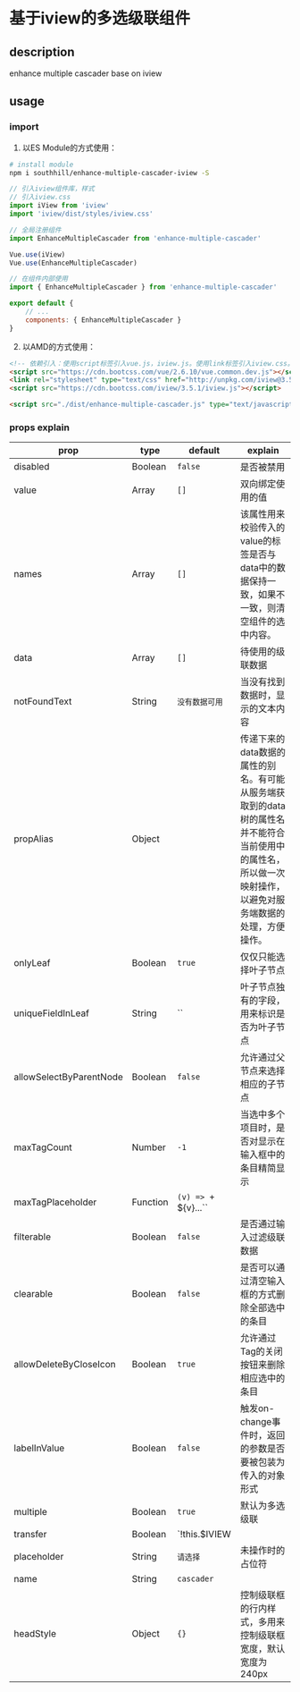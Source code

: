 # 基于iview的多选级联组件

## description

enhance multiple cascader base on iview

## usage

### import
1. 以ES Module的方式使用：
```bash
# install module
npm i southhill/enhance-multiple-cascader-iview -S
```
```javascript
// 引入iview组件库，样式
// 引入iview.css
import iView from 'iview'
import 'iview/dist/styles/iview.css'

// 全局注册组件
import EnhanceMultipleCascader from 'enhance-multiple-cascader'

Vue.use(iView)
Vue.use(EnhanceMultipleCascader)

// 在组件内部使用
import { EnhanceMultipleCascader } from 'enhance-multiple-cascader'

export default {
    // ...
    components: { EnhanceMultipleCascader }
}
```
2. 以AMD的方式使用：  
```html
<!-- 依赖引入：使用script标签引入vue.js，iview.js。使用link标签引入iview.css。-->
<script src="https://cdn.bootcss.com/vue/2.6.10/vue.common.dev.js"></script>
<link rel="stylesheet" type="text/css" href="http://unpkg.com/iview@3.5.1/dist/styles/iview.css">
<script src="https://cdn.bootcss.com/iview/3.5.1/iview.js"></script>

<script src="./dist/enhance-multiple-cascader.js" type="text/javascript"><script>
```
### props explain
<!-- props explain start -->
|prop|type|default|explain|
|--|--|--|--|
|disabled|Boolean|`false`|是否被禁用|
|value|Array|`[]`|双向绑定使用的值|
|names|Array|`[]`|该属性用来校验传入的value的标签是否与data中的数据保持一致，如果不一致，则清空组件的选中内容。|
|data|Array|`[]`|待使用的级联数据|
|notFoundText|String|`没有数据可用`|当没有找到数据时，显示的文本内容|
|propAlias|Object||传递下来的data数据的属性的别名。有可能从服务端获取到的data树的属性名并不能符合当前使用中的属性名，所以做一次映射操作，以避免对服务端数据的处理，方便操作。|
|onlyLeaf|Boolean|`true`|仅仅只能选择叶子节点|
|uniqueFieldInLeaf|String|``|叶子节点独有的字段，用来标识是否为叶子节点|
|allowSelectByParentNode|Boolean|`false`|允许通过父节点来选择相应的子节点|
|maxTagCount|Number|`-1`|当选中多个项目时，是否对显示在输入框中的条目精简显示|
|maxTagPlaceholder|Function|`(v) => `+ ${v}...``||
|filterable|Boolean|`false`|是否通过输入过滤级联数据|
|clearable|Boolean|`false`|是否可以通过清空输入框的方式删除全部选中的条目|
|allowDeleteByCloseIcon|Boolean|`true`|允许通过Tag的关闭按钮来删除相应选中的条目|
|labelInValue|Boolean|`false`|触发on-change事件时，返回的参数是否要被包装为传入的对象形式|
|multiple|Boolean|`true`|默认为多选级联|
|transfer|Boolean|`!this.$IVIEW || this.$IVIEW.transfer === '' ? false : this.$IVIEW.transfer`|下拉组件是否挂载到body元素上|
|placeholder|String|`请选择`|未操作时的占位符|
|name|String|`cascader`||
|headStyle|Object|`{}`|控制级联框的行内样式，多用来控制级联框宽度，默认宽度为240px|
<!-- props explain end -->





















      
